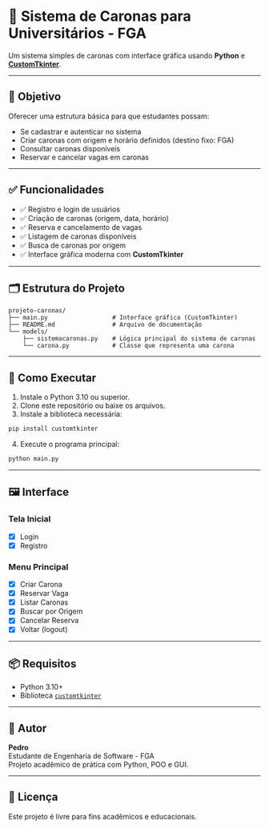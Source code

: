 # 🚗 Sistema de Caronas para Universitários - FGA

Um sistema simples de caronas com interface gráfica usando **Python** e **[CustomTkinter](https://github.com/TomSchimansky/CustomTkinter)**.

---

## 🎯 Objetivo

Oferecer uma estrutura básica para que estudantes possam:
- Se cadastrar e autenticar no sistema
- Criar caronas com origem e horário definidos (destino fixo: FGA)
- Consultar caronas disponíveis
- Reservar e cancelar vagas em caronas

---

## ✅ Funcionalidades

- ✅ Registro e login de usuários
- ✅ Criação de caronas (origem, data, horário)
- ✅ Reserva e cancelamento de vagas
- ✅ Listagem de caronas disponíveis
- ✅ Busca de caronas por origem
- ✅ Interface gráfica moderna com **CustomTkinter**

---

## 🗂 Estrutura do Projeto

```
projeto-caronas/
├── main.py                  # Interface gráfica (CustomTkinter)
├── README.md                # Arquivo de documentação
└── models/
    ├── sistemacaronas.py    # Lógica principal do sistema de caronas
    └── carona.py            # Classe que representa uma carona
```

---

## 🚀 Como Executar

1. Instale o Python 3.10 ou superior.
2. Clone este repositório ou baixe os arquivos.
3. Instale a biblioteca necessária:

```bash
pip install customtkinter
```

4. Execute o programa principal:

```bash
python main.py
```

---

## 🖼 Interface

### Tela Inicial

- [x] Login
- [x] Registro

### Menu Principal

- [x] Criar Carona
- [x] Reservar Vaga
- [x] Listar Caronas
- [x] Buscar por Origem
- [x] Cancelar Reserva
- [x] Voltar (logout)

---

## 📦 Requisitos

- Python 3.10+
- Biblioteca [`customtkinter`](https://github.com/TomSchimansky/CustomTkinter)

---

## 👤 Autor

**Pedro**  
Estudante de Engenharia de Software - FGA  
Projeto acadêmico de prática com Python, POO e GUI.

---

## 📄 Licença

Este projeto é livre para fins acadêmicos e educacionais.
